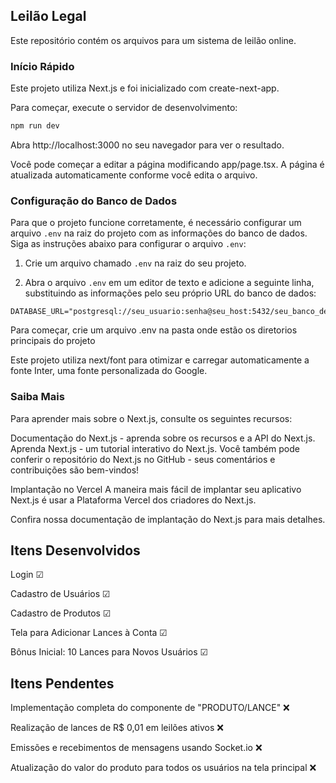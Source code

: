 ## Leilão Legal
Este repositório contém os arquivos para um sistema de leilão online.

### Início Rápido
Este projeto utiliza Next.js e foi inicializado com create-next-app.

Para começar, execute o servidor de desenvolvimento:

```bash
npm run dev
```
Abra http://localhost:3000 no seu navegador para ver o resultado.

Você pode começar a editar a página modificando app/page.tsx. A página é atualizada automaticamente conforme você edita o arquivo.

### Configuração do Banco de Dados

Para que o projeto funcione corretamente, é necessário configurar um arquivo `.env` na raiz do projeto com as informações do banco de dados. Siga as instruções abaixo para configurar o arquivo `.env`:

1. Crie um arquivo chamado `.env` na raiz do seu projeto.

2. Abra o arquivo `.env` em um editor de texto e adicione a seguinte linha, substituindo as informações pelo seu próprio URL do banco de dados:

```env
DATABASE_URL="postgresql://seu_usuario:senha@seu_host:5432/seu_banco_de_dados"
```

Para começar, crie um arquivo .env na pasta onde estão os diretorios principais do projeto

Este projeto utiliza next/font para otimizar e carregar automaticamente a fonte Inter, uma fonte personalizada do Google.

### Saiba Mais

Para aprender mais sobre o Next.js, consulte os seguintes recursos:

Documentação do Next.js - aprenda sobre os recursos e a API do Next.js.
Aprenda Next.js - um tutorial interativo do Next.js.
Você também pode conferir o repositório do Next.js no GitHub - seus comentários e contribuições são bem-vindos!

Implantação no Vercel
A maneira mais fácil de implantar seu aplicativo Next.js é usar a Plataforma Vercel dos criadores do Next.js.

Confira nossa documentação de implantação do Next.js para mais detalhes.

## Itens Desenvolvidos
 Login ☑
 
 Cadastro de Usuários ☑
 
 Cadastro de Produtos ☑
 
 Tela para Adicionar Lances à Conta ☑
 
 Bônus Inicial: 10 Lances para Novos Usuários ☑

 ## Itens Pendentes
 Implementação completa do componente de "PRODUTO/LANCE" ❌
 
 Realização de lances de R$ 0,01 em leilões ativos ❌
 
 Emissões e recebimentos de mensagens usando Socket.io ❌
 
 Atualização do valor do produto para todos os usuários na tela principal ❌
